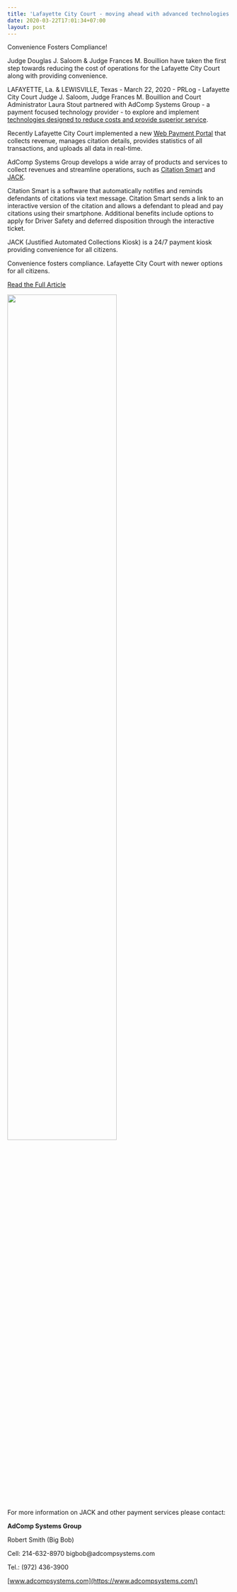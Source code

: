 ```yaml
---
title: 'Lafayette City Court - moving ahead with advanced technologies'
date: 2020-03-22T17:01:34+07:00
layout: post
---
```

<!-- By AdComp Systems PRLog -->
<p>Convenience Fosters Compliance!
<p>Judge Douglas J. Saloom & Judge Frances M. Bouillion have taken the first step towards reducing the cost of operations for the Lafayette City Court along with providing convenience.

LAFAYETTE, La. & LEWISVILLE, Texas - March 22, 2020 - PRLog -
Lafayette City Court Judge J. Saloom, Judge Frances M. Bouillion and Court Administrator Laura Stout partnered with AdComp Systems Group - a payment focused technology provider - to explore and implement [technologies designed to reduce costs and provide superior service](/services/court-software/).

Recently Lafayette City Court implemented a new [Web Payment Portal](/services/ivr-online-pos/) that collects revenue, manages citation details, provides statistics of all transactions, and uploads all data in real-time.

AdComp Systems Group develops a wide array of products and services to collect revenues and streamline operations, such as [Citation Smart](/services/sms-alerts) and [JACK](/services/payment-kiosks).

Citation Smart is a software that automatically notifies and reminds defendants of citations via text message. Citation Smart sends a link to an interactive version of the citation and allows a defendant to plead and pay citations using their smartphone. Additional benefits include options to apply for Driver Safety and deferred disposition through the interactive ticket.

JACK (Justified Automated Collections Kiosk) is a 24/7 payment kiosk providing convenience for all citizens.

Convenience fosters compliance. Lafayette City Court with newer options for all citizens.

[Read the Full Article](https://www.prlog.org/12815515-lafayette-city-court-moving-ahead-with-advanced-technologies.html)

<img src="/images/posts/citation-smart1.webp" loading="lazy"
     width="70%" />

For more information on JACK and other payment services please contact:

<p> <strong> AdComp Systems Group </strong> </p>
<p>Robert Smith (Big Bob)
<p>Cell: 214-632-8970 bigbob@adcompsystems.com
<p>Tel.: (972) 436-3900

[www.adcompsystems.com](https://www.adcompsystems.com/)